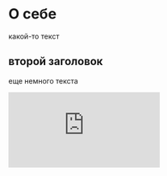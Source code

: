 # О себе
какой-то текст
## второй заголовок
еще немного текста 

![Текст с описанием](https://koshka.top/8314-milogo-kotika-v-shapochke.html)